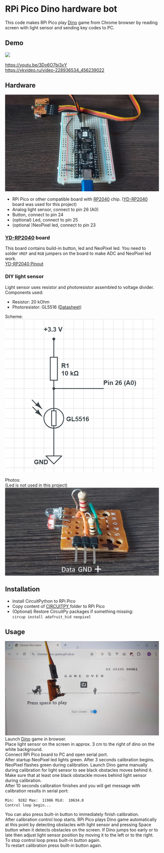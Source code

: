 # RPi Pico Dino hardware bot

This code makes RPi Pico play [Dino](https://chrome-dino-game.github.io/) game from Chrome browser by reading screen with light sensor and sending key codes to PC.  

## Demo
![](media/Dino_hardware_bot_demo_2x.gif)  

https://youtu.be/3Do6O7bi3xY    
https://vkvideo.ru/video-228936534_456239022  

## Hardware

![](media/board_assembled.jpg)

- RPi Pico or other compatible board with [RP2040](https://www.raspberrypi.com/products/rp2040/) chip. ([YD-RP2040](https://github.com/initdc/YD-RP2040/blob/master/YD-2040-PIN.png) board was used for this project)  
- Analog light sensor, connect to pin 26 (A0)  
- Button, connect to pin 24  
- (optional) Led, connect to pin 25   
- (optional )NeoPixel led, connect to pin 23  

### [YD-RP2040](https://github.com/initdc/YD-RP2040/blob/master/YD-2040-PIN.png) board

This board contains build-in button, led and NeoPixel led. You need to solder `VREF` and `RGB` jumpers on the board to make ADC and NeoPixel led work.   
[YD-RP2040 Pinout](https://github.com/IvoryRubble/dino_hardware_bot/blob/master/media/YD-RP2040.png)

### DIY light sensor

Light sensor uses resistor and photoresistor assembled to voltage divider.  
Components used:  
- Resistor: 20 kOhm  
- Photoresistor: GL5516 ([Datasheet](https://github.com/IvoryRubble/dino_hardware_bot/blob/master/media/GL55%20Series%20Photoresistor%20datasheet.pdf)) 

Scheme:  
![](media/light_sensor_diagram.png)

Photos:  
(Led is not used in this project)  
![](media/lights_sensor_pinout.jpg)

## Installation

- Install CircuitPython to RPi Pico 
- Copy content of [CIRCUITPY ](https://github.com/IvoryRubble/dino_hardware_bot/tree/master/CIRCUITPY) folder to RPi Pico
- (Optional) Restore CircuitPy packages if something missing:   
  `circup install adafruit_hid neopixel`    

## Usage

![](media/light_sensor_positioning.jpg)    
Launch [Dino](https://chrome-dino-game.github.io/) game in browser.   
Place light sensor on the screen in approx. 3 cm to the right of dino on the white background.  
Connect RPi Pico board to PC and open serial port.     
After startup NeoPixel led lights green. After 3 seconds calibration begins. NeoPixel flashes green during calibration.   Launch Dino game manually during calibration for light sensor to see black obstacles moves behind it. Make sure that at least one black obstackle moves behind light sensor during calibration.     
After 10 seconds calibration finishes and you will get message with calibration results in serial port:      
```
Min:  9282 Max:  11986 Mid:  10634.0
Control loop begin...
```
You can also press built-in button to immediately finish calibration.    
After calibration control loop starts. RPi Pico plays Dino game automatically at this point by detecting obstacles with light sensor and pressing Space button when it detects obstacles on the screen. If Dino jumps too early or to late then adjust light sensor position by moving it to the left or to the right.        
To stop control loop press built-in button again.    
To restart calibration press built-in button again.   

